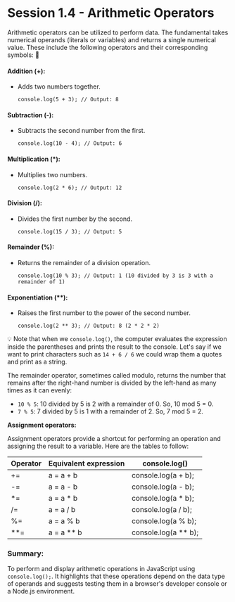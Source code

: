 # Session 1.4 - Arithmetic Operators

Arithmetic operators can be utilized to perform data. The fundamental takes numerical operands (literals or variables) and returns a single numerical value. These include the following operators and their corresponding symbols: :telescope:

#### Addition (+):
- Adds two numbers together.

      console.log(5 + 3); // Output: 8

#### Subtraction (-):
- Subtracts the second number from the first.

      console.log(10 - 4); // Output: 6

#### Multiplication (*):
- Multiplies two numbers.

      console.log(2 * 6); // Output: 12

#### Division (/):
- Divides the first number by the second.

      console.log(15 / 3); // Output: 5

#### Remainder (%):
- Returns the remainder of a division operation.

      console.log(10 % 3); // Output: 1 (10 divided by 3 is 3 with a remainder of 1)

#### Exponentiation (**):
- Raises the first number to the power of the second number.

      console.log(2 ** 3); // Output: 8 (2 * 2 * 2)

:bulb: Note that when we `console.log()`, the computer evaluates the expression inside the parentheses and prints the result to the console. Let's say if we want to print characters such as `14 + 6 / 6` we could wrap them a quotes and print as a string.

The remainder operator, sometimes called modulo, returns the number that remains after the right-hand number is divided by the left-hand as many times as it can evenly: 
- `10 % 5`: 10 divided by 5 is 2 with a remainder of 0. So, 10 mod 5 = 0.
- `7 % 5`: 7 divided by 5 is 1 with a remainder of 2. So, 7 mod 5 = 2.

**Assignment operators:**

Assignment operators provide a shortcut for performing an operation and assigning the result to a variable. Here are the tables to follow:

|  Operator   |  Equivalent expression  |  console.log()       |
|-------------|-------------------------|----------------------|
|     +=      |        a = a + b        | console.log(a + b);  |
|     -=      |        a = a - b        | console.log(a - b);  |
|     *=      |        a = a * b        | console.log(a * b);  |
|     /=      |        a = a / b        | console.log(a / b);  |
|     %=      |        a = a % b        | console.log(a % b);  |
|     **=     |        a = a ** b       | console.log(a ** b); |

### Summary:

To perform and display arithmetic operations in JavaScript using `console.log();`. It highlights that these operations depend on the data type of operands and suggests testing them in a browser's developer console or a Node.js environment.
